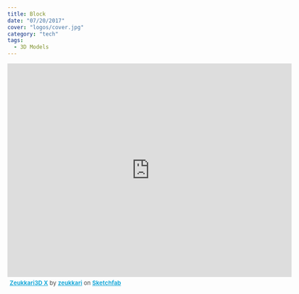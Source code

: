 ```yaml
---
title: Block
date: "07/20/2017"
cover: "logos/cover.jpg"
category: "tech"
tags:
  - 3D Models
---
```


<div class="sketchfab-embed-wrapper"><iframe width="640" height="480" src="https://sketchfab.com/models/f70f0036128c451da1ae94a070cb2c59/embed" frameborder="0" allowvr allowfullscreen mozallowfullscreen="true" webkitallowfullscreen="true" onmousewheel=""></iframe> <p style="font-size: 13px; font-weight: normal; margin: 5px; color: #4A4A4A;"> <a href="https://sketchfab.com/models/f70f0036128c451da1ae94a070cb2c59?utm_medium=embed&utm_source=website&utm_campain=share-popup" target="_blank" style="font-weight: bold; color: #1CAAD9;">Zeukkari3D X</a> by <a href="https://sketchfab.com/zeukkari?utm_medium=embed&utm_source=website&utm_campain=share-popup" target="_blank" style="font-weight: bold; color: #1CAAD9;">zeukkari</a> on <a href="https://sketchfab.com?utm_medium=embed&utm_source=website&utm_campain=share-popup" target="_blank" style="font-weight: bold; color: #1CAAD9;">Sketchfab</a> </p> </div>
